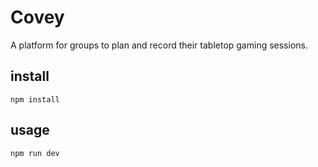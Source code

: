 # Covey

A platform for groups to plan and record their tabletop gaming sessions.

## install

`
npm install
`

## usage

`
npm run dev
`
